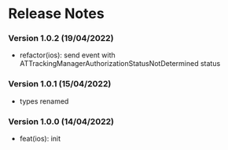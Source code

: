 # Release Notes

### Version 1.0.2 (19/04/2022)

- refactor(ios): send event with ATTrackingManagerAuthorizationStatusNotDetermined status

### Version 1.0.1 (15/04/2022)

- types renamed

### Version 1.0.0 (14/04/2022)

- feat(ios): init
